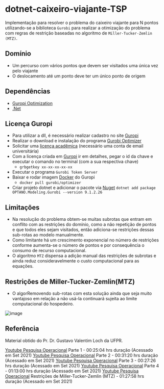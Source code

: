 # dotnet-caixeiro-viajante-TSP

Implementação para resolver o problema do caixeiro viajante para N pontos utilizando-se a biblioteca `Gurobi` para realizar a otimização do problema com regras de restrição baseadas no algoritmo de `Miller-Tucker-Zemlin (MTZ)`.

## Domínio

- Um percurso com vários pontos que devem ser visitados uma única vez pelo viajante
- O deslocamento até um ponto deve ter um único ponto de origem

## Dependências

- [Guropi Optimization](https://www.gurobi.com/)
- [.Net](https://dotnet.microsoft.com/download)

## Licença Guropi

- Para utilizar a dll, é necessário realizar cadastro no site [Guropi](https://www.gurobi.com/account/)
- Realizar o download e instalação do programa [Gurobi Optimizer](https://www.gurobi.com/downloads/gurobi-software/)
- Solicitar uma [licença acadêmica](https://www.gurobi.com/downloads/end-user-license-agreement-academic/) (necessário uma conta de email universitária)
- Com a licença criada em [Guropi](https://www.gurobi.com/downloads/licenses/) ir em detalhes, pegar o id da chave e executar o comando no terminal (com a sua respectiva chave)
  - `grbgetkey xx-xx-xx-xx-xx`
- Executar o programa `Gurobi Token Server`
- Baixar e rodar imagem [Docker](https://hub.docker.com/r/gurobi/optimizer) do Guropi
  - `docker pull gurobi/optimizer`
- Criar projeto dotnet e adicionar o pacote via [Nuget](https://www.nuget.org/packages/OPTANO.Modeling.Gurobi/)
    `dotnet add package OPTANO.Modeling.Gurobi --version 9.1.2.26`

## Limitações

- Na resolução do problema obtem-se muitas subrotas que entram em conflito com as restrições do domínio, como a não repetição de pontos e que todos eles sejam visitados, então adiciona-se restrições dessas sub-rotas ao modelo manualmente.
- Como limitante há um crescimento exponencial no número de restrições conforme aumenta-se o número de pontos e por consequência o consumo de recurso computacional.
- O algoritmo `MTZ` dispensa a adição manual das restrições de subrotas e ainda reduz consideravelmente o custo computacional para as equações.

## Restrições de Miller-Tucker-Zemlin(MTZ)

- O algorRemovendo sub-rotas com esta solução ainda que seja muito vantajoso em relação a não usá-la continuará sujeita ao limite computacional do hospedeiro.
  
![image](resources)

## Referência

Material obtido do Pr. Dr. Gustavo Valentim Loch da UFPR.

[Youtube Pesquisa Operacional](https://youtu.be/7MDnRH97--o) Parte 1 - 00:25:04 hrs duração (Acessado em Set 2021)
[Youtube Pesquisa Operacional](https://youtu.be/VK1XOad0aa8) Parte 2 - 00:31:20 hrs duração (Acessado em Set 2021)
[Youtube Pesquisa Operacional](https://youtu.be/ExGhV4ruxoE) Parte 3 - 00:27:26 hrs duração (Acessado em Set 2021)
[Youtube Pesquisa Operacional](https://youtu.be/wqPti8ptR3I) Parte 4 - 01:13:00 hrs duração (Acessado em Set 2021)
[Youtube Pesquisa Operacional](https://youtu.be/mQ5TFXXrMtc) Restrições de Miller-Tucker-Zemlin (MTZ) - 01:27:58 hrs duração (Acessado em Set 2021)
